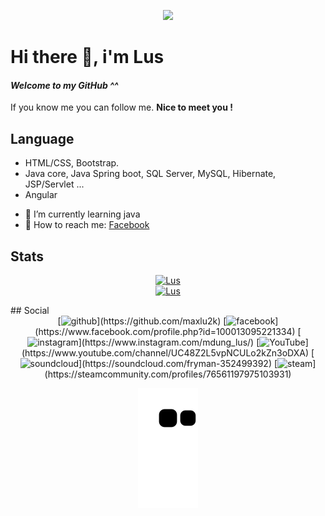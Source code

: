 <p align="center">
<img src="https://capsule-render.vercel.app/api?type=waving&color=gradient&height=200&section=header&text=M.Dung&fontSize=80&fontAlignY=35&animation=twinkling&fontColor=gradient"/> </a> 
</p>

# Hi there 👋, i'm **Lus**
#### *Welcome to my GitHub ^^*
If you know me you can follow me. **Nice to meet you !**

## Language 
* HTML/CSS, Bootstrap.
* Java core, Java Spring boot, SQL Server, MySQL, Hibernate, JSP/Servlet ...
* Angular

- 🌱 I’m currently learning java 
- 💬 How to reach me: [Facebook](https://www.facebook.com/profile.php?id=100022771942685) 

## Stats
<div align="center">
 
[![Lus](https://github-readme-stats.vercel.app/api?username=maxlu2k&show_icons=true&theme=radical&custom_title=Dung's_Stats)](https://github.com/maxlu2k)
 <br>
[![Lus](https://github-readme-stats.vercel.app/api/top-langs/?username=maxlu2k&layout=compact&theme=radical&card_width=445&custom_title=Dung's_Language)](https://github.com/maxlu2k)
 </div>
## Social
<div align="center">
[<img src='https://cdn.jsdelivr.net/npm/simple-icons@3.0.1/icons/github.svg' alt='github' height='40'>](https://github.com/maxlu2k)  [<img src='https://cdn.jsdelivr.net/npm/simple-icons@3.0.1/icons/facebook.svg' alt='facebook' height='40'>](https://www.facebook.com/profile.php?id=100013095221334)  [<img src='https://cdn.jsdelivr.net/npm/simple-icons@3.0.1/icons/instagram.svg' alt='instagram' height='40'>](https://www.instagram.com/mdung_lus/)  [<img src='https://cdn.jsdelivr.net/npm/simple-icons@3.0.1/icons/youtube.svg' alt='YouTube' height='40'>](https://www.youtube.com/channel/UC48Z2L5vpNCULo2kZn3oDXA)  [<img src='https://cdn.jsdelivr.net/npm/simple-icons@3.0.1/icons/soundcloud.svg' alt='soundcloud' height='40'>](https://soundcloud.com/fryman-352499392)  [<img src='https://cdn.jsdelivr.net/npm/simple-icons@3.0.1/icons/steam.svg' alt='steam' height='40'>](https://steamcommunity.com/profiles/76561197975103931)  
 
</div>
<div align="center">
  
 [![Lus](https://github.com/rafaballerini/rafaballerini/blob/output/github-contribution-grid-snake.svg)](https://github.com/maxlu2k)

</div>
